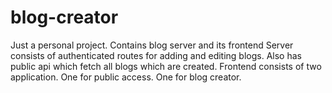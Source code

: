 # blog-creator
Just a personal project. Contains blog server and its frontend
Server consists of authenticated routes for adding and editing blogs. Also has public api which fetch all blogs which are created.
Frontend consists of two application. One for public access. One for blog creator.
